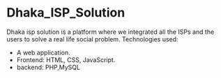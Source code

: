 # Dhaka_ISP_Solution
Dhaka isp solution is a platform where we integrated all the ISPs and the users to solve a real life social problem.
Technologies used:
* A web application.
* Frontend: HTML, CSS, JavaScript.
* backend: PHP,MySQL 
